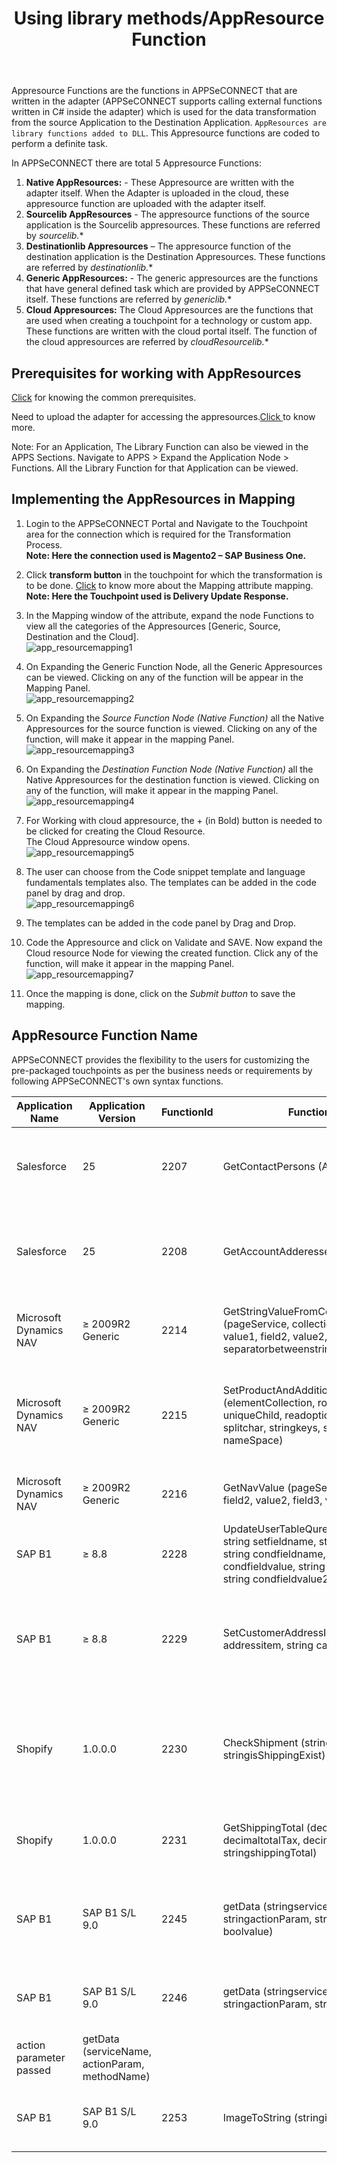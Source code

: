 ﻿---
title: "Using library methods/AppResource Function"
toc: true
tag: developers
category: "Transformation"
menus: 
    transformtipsandtricks:
        title: "Using library methods/AppResource Function"
        weight: 3
        icon: fa fa-file-word-o
        identifier: transformusinglibrary
---
Appresource Functions are the functions in APPSeCONNECT that are written in the adapter (APPSeCONNECT supports calling external 
functions written in C# inside the adapter) which is used for the data transformation from the source Application to the Destination 
Application. `AppResources are library functions added to DLL`. This Appresource functions are coded to perform a definite task. 

In APPSeCONNECT there are total 5 Appresource Functions:

1.	**Native AppResources:** - These Appresource are written with the adapter itself. When the Adapter is uploaded in the cloud, 
    these appresource function are uploaded with the adapter itself.  
2.	**Sourcelib AppResources** - The appresource functions of the source application is the Sourcelib appresources. 
    These functions are referred by *sourcelib.**
3.	**Destinationlib Appresources** – The appresource function of the destination application is the Destination Appresources. 
    These functions are referred by *destinationlib.**
4.	**Generic AppResources:** - The generic appresources are the functions that have general defined task which are provided 
    by APPSeCONNECT itself. These functions are referred by *genericlib.**
5.	**Cloud Appresources:** The Cloud Appresources are the functions that are used when creating a touchpoint for a technology or custom app. 
    These functions are written with the cloud portal itself. The function of the cloud appresources are referred by *cloudResourcelib.**

## Prerequisites for working with AppResources

[Click](/transformation/basic-of-source-destination-mapping/#pre-requisites-for-source-and-destination-mapping) for knowing the common prerequisites.

Need to upload the adapter for accessing the appresources.[Click ](/connectors/Version-Extraction-For-Adapter-Upload/) to know more.

Note: For an Application, The Library Function can also be viewed in the APPS Sections. 
Navigate to APPS > Expand the Application Node > Functions. 
All the Library Function for that Application can be viewed.


## Implementing the AppResources in Mapping

1.	Login to the APPSeCONNECT Portal and Navigate to the Touchpoint area for the connection which is required for the 
    Transformation Process.  
**Note:  Here the connection used is Magento2 – SAP Business One.**  
2.	Click **transform button** in the touchpoint for which the transformation is to be done. 
    [Click](/transformation/steps-to-cutomize-prebuilt-mapping/) to know more about the Mapping attribute mapping.  
**Note: Here the Touchpoint used is Delivery Update Response.**  
3.	In the Mapping window of the attribute, expand the node Functions to view all the categories of the Appresources 
    [Generic, Source, Destination and the Cloud].  
![app_resourcemapping1](/staticfiles/Transformation/media/app_resourcemapping1.png)  
4.	On Expanding the Generic Function Node, all the Generic Appresources can be viewed. Clicking on any of the function will be 
    appear in the Mapping Panel.     
![app_resourcemapping2](/staticfiles/Transformation/media/app_resourcemapping2.png)  
	 
5.	On Expanding the *Source Function Node (Native Function)* all the Native Appresources for the source function is viewed. 
    Clicking on any of the function, will make it appear in the mapping Panel.    
![app_resourcemapping3](/staticfiles/Transformation/media/app_resourcemapping3.png)	      
6.	On Expanding the *Destination Function Node (Native Function)* all the Native Appresources for the 
    destination function is viewed. Clicking on any of the function, will make it appear in the mapping Panel.  
![app_resourcemapping4](/staticfiles/Transformation/media/app_resourcemapping4.png)	
7. For Working with cloud appresource, the + (in Bold) button is needed to be clicked for creating the Cloud Resource.  
   The Cloud Appresource window opens.  
![app_resourcemapping5](/staticfiles/Transformation/media/app_resourcemapping5.png)	
8.	The user can choose from the Code snippet template and language fundamentals templates also. The templates can be 
    added in the code panel by drag and drop.   
![app_resourcemapping6](/staticfiles/Transformation/media/app_resourcemapping6.png)	
9.	The templates can be added in the code panel by Drag and Drop. 
10.	Code the Appresource and click on Validate and SAVE. Now expand the Cloud resource Node for viewing the created function. 
    Click any of the function, will make it appear in the mapping Panel.  
![app_resourcemapping7](/staticfiles/Transformation/media/app_resourcemapping7.png)	
11.	Once the mapping is done, click on the *Submit button* to save the mapping.

## AppResource Function Name

APPSeCONNECT provides the flexibility to the users for customizing the pre-packaged touchpoints as per the business needs 
or requirements by following APPSeCONNECT's own syntax functions.

|Application Name |Application Version |FunctionId|Function Name|Description|Example|
|---|---|---|---|------|----|
|Salesforce|25|2207|GetContactPersons (AccountId)|Get contact persons associated with an account id from Salesforce|NULL|
|Salesforce|25|2208|GetAccountAdderesses(AccountId)|Get billTo and ShipTo addresses associated with an account id from Salesforce|NULL|
|Microsoft Dynamics NAV|≥ 2009R2 Generic|2214|GetStringValueFromCollection (pageService, collectionrootname, field1, value1, field2, value2, readfieldname, separatorbetweenstring, xnamespace)|Using this function we can get string values with separator|from collection of fields|GetStringValueFromCollection ('/Page/CommentList', 'CommentList','Table_Name','Item', 'No', $itemNo,'Comment','new line','urn:microsoft-dynamics-schemas/page/commentlist')|
|Microsoft Dynamics NAV|≥ 2009R2 Generic|2215|SetProductAndAdditionalAttribute (elementCollection, rootElement, uniqueChild, readoptionidfieldname, splitchar, stringkeys, stringvalues, nameSpace)|Using this function, we can set a collection of Product Attribute and Additional attribute|SetProductAndAdditionalAttribute ($allAttribute, 'Web_ProductAttribute_Page','AttributeName','AttributeOptionId','~',concat ('msrp','~','meta_title'), concat('1','~','magentometa title'),'urn:microsoft-dynamics-schemas/page/itemcard')|
|Microsoft Dynamics NAV|≥ 2009R2 Generic|2216|GetNavValue (pageService, field1, value1, field2, value2, field3, value3, returnField)|Using this function we can get a field value of a Page|GetNavValue('/Page/webapplicationcustomerdata','ApplicationId','1','CustomerNo',$customerNo,'','','WebCustomerId')|
|SAP B1|≥ 8.8|2228|UpdateUserTableQurey(string tablename, string setfieldname, string setfieldvalue, string condfieldname, string condfieldvalue, string condfieldname2, string condfieldvalue2)|You can Update SAP B1 User Table Function|UpdateUserTableQurey('AECTRANDATA', 'U_SyncFlag' ,'Y', 'U_KeyValue', 'Item001', 'U_ObjectCode', '4')|
|SAP B1|≥ 8.8|2229|SetCustomerAddressItems(XPathNavigator addressitem, string cardCode)|This function will return unique Address collection from Magento addresses and SAP B1 Addresses|SetCustomerAddressItems (MagentoAddressItems, SAPB1CardCode)|
|Shopify|1.0.0.0|2230|CheckShipment (stringorderid, stringisShippingExist)|This function is used for checking if an invoice/delivery is created for the order during partial invoice download|CheckShipment('10000001', 1)|
|Shopify|1.0.0.0|2231|GetShippingTotal (decimaltotalPrice, decimaltotalTax, decimalitemsWithoutTax, stringshippingTotal)|This funtion is used for calculating total shipping price of an order|GetShippingTotal(totalPrice, totalTax, itemsWithoutTax, shippingTotal)|
|SAP B1|SAP B1 S/L 9.0|2245|getData (stringserviceName, stringactionParam, stringmethodName, boolvalue)|This function is used for getting data from SAP based on the action parameters passes|getData (serviceName, actionParam, methodName, value)|
|SAP B1|SAP B1 S/L 9.0|2246|getData (stringserviceName, stringactionParam, stringmethodName)|This function is used to get data from SAP B1 based on the 
action parameter passed|getData (serviceName, actionParam, methodName)|
|SAP B1|SAP B1 S/L 9.0|2253|ImageToString (stringimgpath)|Converts Image information at the path specified to base64 string|ImageToString (imgpath)|